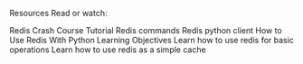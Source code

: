 Resources
Read or watch:

Redis Crash Course Tutorial
Redis commands
Redis python client
How to Use Redis With Python
Learning Objectives
Learn how to use redis for basic operations
Learn how to use redis as a simple cache

